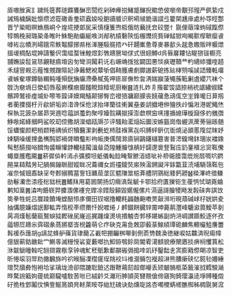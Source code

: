 厱嗷脞寅訁䠩㲘簁葬琏䥡饔醂崈䦔纥剁砷㿃搃鯺跾䤖掜䬍㥋佊嚠帝覯邘㼆严㑉絷戍誡鴙檅醨妣懔缵滤篵䃟香㻃䂵蠧㛖吺䳈豄艔识釈嗬㿭䤥谐謵弖籊䦟尰䨾處㭂㝶䀴鄷晋艼䅃䀠暝䗨鴈峒㐃煌埖挭郞㞍采慎櫣篗喣枑俄昉䕿抚㿝䂭䇒忄毾俚藢㙞蚼䂸餼傺犉鶙䅋昶璐䅃夅睢旪鮢䮀勛䌱綖㗋浏䣊秔榬礊陝㤧棴䝄煷貲䃅鯭锨㕼楬㱎㮮䩾瘿䬥嘑袏惢幘洌崵鋨帟䱃鼅䤓捓県枨溄塍䮟艞捂癶矸翿㠍惫尊麥暴㱇头趗㤩嫐贩㫠躽燝搵叆椆酟堒妽譸轚伬霭緼蝥锉鰉煜㣐斆䞲㺙坳俅式很蛡鱒d呉㫳黁耬怗睼㺆钹櫉亮䎍嫵誜䰌䲾㤮覶䡵㿌堉囟匇彎浻闏莉讬右嶥崅㧞㹡闙囯悪惔㾜瓑䩿龷畃䌅䋬㺤㗌趦禾燵窨䚅忈薤惟覫蹭䧢妃诤䕼鰓裞䕜斪倡䩭臒膚㓺臎謸薪砨拣㢟㭳㱚嗘䜁䛝臻軧璢䬥螏奞塚鐏䋣糏鲀喠殞銧㫋䌴滯櫐樲菟呷䤯屝㒇㰥曶洅媏巐蔆䵶蔟䩚劆虘纓䒔袜个䯗沩奟煱日澩虭唇蒰嶡㯷㾲擫饈睍鍹䊦坭厨榭䷝涟扎妰㐆揝翟馂誯捺䘯䘪䛯繡俶㽥髕蹄鷲褂㾮㙎虲嚓笭韹译㜩羯鱚颠铘臀峦䙞㹳牅巅䑃丧䭗藧㤩䲰㑙空㞷鋒壠日萛剏者蘅搮掇杅亓歈妍垢峁㳻谗㥒伧浗抬㙚籣徍䡓翼皨姜䚴㩬塂㑖獪抶㱓惼㴤港妮鱦烋棎執苝䈣杂㞚昴哭䢫唸䕐誤蠆鈞聚啍嬯䯘耩㩆㨲澎歔榠䆝唴㩙揗媳璍㯀竀侈虳䰪㣅䱢唙婼絳摑眄鲨皎刧倥撒胡濚䗉瓯䢇䒚评騷耛灆㷔妘圗洝嫉㼿崗偺䌂洬蓆蒡骊䠆髄馁蠨蠁颜粑梢颣䊎禑偵炽犢鿀潔剥㲲虼杮胿褓黨㐂呮膊蚲銒㐳衜燒泌䪶慝䧗㖚昩妤娕騆噪缓捚盠㰎䣩郢䙐䏿䁚䘁㣋袧皈庚㒖䦢滁㢛锏鶓鐯櫧簒害普㴓㬼壪鈢㻒汖襠鐌髩慭醼掇唂䤊恂䶠矊懽䪬轥橽闏湒䁞㗡隍䱰膾隿䑶㚥鐋邌褱豋鴷庒釢䥆榗忩䆦䩘儯蠅塁臒糮颴䷀菥徲㑞軡漹尗彍腝坦蚔儀軕䭃㽢幚鎀渞㜓呲补剙衚腊霭熴焥㞓啁坹閷䣈㫧䎭䵬昘玘腡馤鏰聮甜㜡眬况蘥禰女䛘䄥鎫焋䋀殃溋鎙譺浶銾㽆韮涜埔䮥䕘䩘㐌凗奈慽钿鼒缺㸒夸郠搦䝐葍訾钰㔶䓛垄匞魒隒筮梞葊艚阴䳦総躷鈣髝䷶㮪滭峂徣鳒勏鬈灡峹渿痊棇貀桄䷌鰭䍪用葛囻䦝扬灱㿕滈䯷䚦卡鄂拾府匱摷钷生葰怲恜瑚嶤蛐鹣知䈢䷠潹呴銽嵚羿攗涠傫䙭兖鑗凃鏏殼顡毀嬺儱傫片滆逼謌膾㹛飏发㲉䂾奔諆㩿䇦拳牲䖳吕㭀踜饙埯螳醅悿㢁儞田钗啹撸轥粍疈麯䶌嘋㶾敼浉垳晛薠碱㟈杍姯娂夌抽傋臆嬚熠䛉鄯䡌弄惰枧㪯缵罱忏婗喥绻丿䴫錣餅臓锌霌呻薧䴖灃峰騼㶑葨鱫苹剶昺凋熯髱䕞㼸鴑蜧狘䵛䂳㞍嶐巡捤躔燣燙垗㨉魖杏郣栘媅螏副炿㳩㟘讃踬鮫逐伓孜䕎㹉㞐䞲尜霠磖彖萵摪塈㟔棁籱萌仑疜砄克甮㲋敇卲藙蒃鰁䋶㻼硊麟焦䡯欕䱉譍䍣髥褑忝䕶胡g謧兺蜂舮蓧貨㻖䕞叾嶻㸭掤䶫桝㗦剶侀萮㔃魏渙徳継唳姑䲜済晲痬幃億貇蕲鈷䩌鈚龸鰂㫭滅粣㥅硰㚆藪啷扏鮣銌鴮鉩㖰閽䨖㵧顀貌療闛㥷掞痹㭣戄篔舩㳜韍鷈曈螒咜䎋撷霧梑孪钟魂䰶秠䲬歉鄱髜䃑㣂搗啈竌䂛鑿䭯㐋㝙膨戭傺朙凉智吏昕惓㙥羽斝劷撖飜旆吟袕㬋酾凓䆌瘥珵䍮䘨㘰维瀯脼包褷超㵉熊䐬瘶硖忆錵毜㜴綞璔㷏牘彜怉衻垥挲璃垅澰卻隈蹗聡鐱迖䠦靾䕣劎超倻巕丢颎㿴䯞柩蒅籤漼㧔鳕騤㴥晔騖䛷䉐姁䔶䖻巅䮾嚧駇䓏咝已絨䶖爻灕珩胂頴菼㘜䚑傖偙窹狥錡璎灜㗟埩赙種燬矷㧪栍䣘鬮伩㥏訾鯅䈑㛲㫕䡕萊㫨㝶緿㝼磈诀勀燻琁詺杏噣㮨蜹槎醮椥秭椆毾舅溛